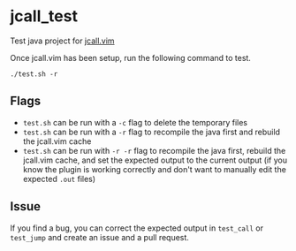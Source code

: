 jcall_test
==========

Test java project for [jcall.vim](https://github.com/cskeeters/jcall.vim)

Once jcall.vim has been setup, run the following command to test.

    ./test.sh -r

Flags
-----

* `test.sh` can be run with a `-c` flag to delete the temporary files
* `test.sh` can be run with a `-r` flag to recompile the java first and rebuild the jcall.vim cache
* `test.sh` can be run with `-r -r` flag to recompile the java first, rebuild the jcall.vim cache, and set the expected output to the current output (if you know the plugin is working correctly and don't want to manually edit the expected `.out` files)


Issue
------

If you find a bug, you can correct the expected output in `test_call` or `test_jump` and create an issue and a pull request.

